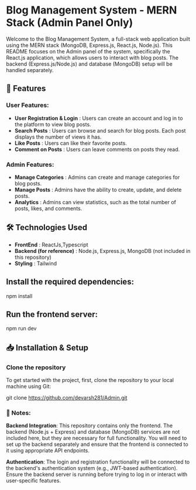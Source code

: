 # Blog Management System - MERN Stack (Admin Panel Only)

Welcome to the Blog Management System, a full-stack web application built using the MERN stack (MongoDB, Express.js, React.js, Node.js). This README focuses on the Admin panel of the system, specifically the React.js application, which allows users to interact with blog posts. The backend (Express.js/Node.js) and database (MongoDB) setup will be handled separately.

## 🚀 Features

### User Features:

- **User Registration & Login** : Users can create an account and log in to the platform to view blog posts.
- **Search Posts** : Users can browse and search for blog posts. Each post displays the number of views it has.
- **Like Posts** : Users can like their favorite posts.
- **Comment on Posts** : Users can leave comments on posts they read.

### Admin Features:

- **Manage Categories** : Admins can create and manage categories for blog posts.
- **Manage Posts** : Admins have the ability to create, update, and delete posts.
- **Analytics** : Admins can view statistics, such as the total number of posts, likes, and comments.

## 🛠️ Technologies Used

- **FrontEnd** : ReactJs,Typescript
- **Backend (for reference)** : Node.js, Express.js, MongoDB (not included in this repository)
- **Styling** : Tailwind

## Install the required dependencies:

npm install

## Run the frontend server:

npm run dev

## 📥 Installation & Setup

### Clone the repository

To get started with the project, first, clone the repository to your local machine using Git:

git clone https://github.com/devarsh281/Admin.git

### 📝 Notes:

**Backend Integration**: This repository contains only the frontend. The backend (Node.js + Express) and database (MongoDB) services are not included here, but they are necessary for full functionality. You will need to set up the backend separately and ensure that the frontend is connected to it using appropriate API endpoints.

**Authentication**: The login and registration functionality will be connected to the backend's authentication system (e.g., JWT-based authentication). Ensure the backend server is running before trying to log in or interact with user-specific features.
